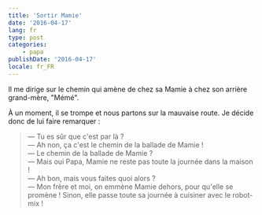 ```yaml
---
title: 'Sortir Mamie'
date: '2016-04-17'
lang: fr
type: post
categories:
    - papa
publishDate: '2016-04-17'
locale: fr_FR
---
```


Il me dirige sur le chemin qui amène de chez sa Mamie à chez son arrière grand-mère, "Mémé".

<!-- more -->

À un moment, il se trompe et nous partons sur la mauvaise route. Je décide donc de lui faire remarquer :

> — Tu es sûr que c'est par là ?  
> — Ah non, ça c'est le chemin de la ballade de Mamie !  
> — Le chemin de la ballade de Mamie ?  
> — Mais oui Papa, Mamie ne reste pas toute la journée dans la maison !  
> — Ah bon, mais vous faites quoi alors ?  
> — Mon frère et moi, on emmène Mamie dehors, pour qu'elle se promène ! Sinon, elle passe toute sa journée à cuisiner avec le robot-mix !
